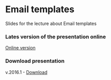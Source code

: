 # Email templates
Slides for the lecture about Email templates

### Lates version of the presentation online

<a href="#" target="_blank">Online version</a>

### Download presentation

v.2016.1 - <a href="#">Download</a>
